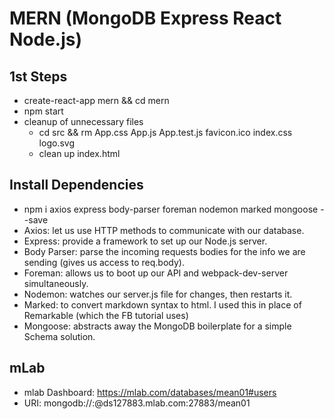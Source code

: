 # MERN (MongoDB Express React Node.js)

## 1st Steps

* create-react-app mern && cd mern
* npm start
* cleanup of unnecessary files
  * cd src && rm App.css App.js App.test.js favicon.ico index.css logo.svg
  * clean up index.html

## Install Dependencies

* npm i axios express body-parser foreman nodemon marked mongoose --save
* Axios: let us use HTTP methods to communicate with our database.
* Express: provide a framework to set up our Node.js server.
* Body Parser: parse the incoming requests bodies for the info we are sending (gives us access to req.body).
* Foreman: allows us to boot up our API and webpack-dev-server simultaneously.
* Nodemon: watches our server.js file for changes, then restarts it.
* Marked: to convert markdown syntax to html. I used this in place of Remarkable (which the FB tutorial uses)
* Mongoose: abstracts away the MongoDB boilerplate for a simple Schema solution.

## mLab

* mlab Dashboard: https://mlab.com/databases/mean01#users
* URI: mongodb://<dbuser>:<dbpassword>@ds127883.mlab.com:27883/mean01

